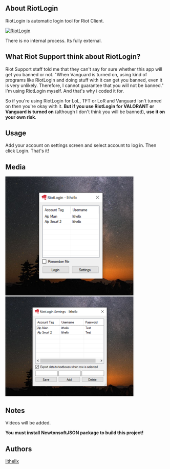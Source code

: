 ## About RiotLogin
RiotLogin is automatic login tool for Riot Client.

[![RiotLogin](https://img.shields.io/github/downloads/lithellx/RiotLogin/total.svg)]()

There is no internal process. Its fully external.

## What Riot Support think about RiotLogin?

Riot Support staff told me that they can't say for sure whether this app will get you banned or not.
"When Vanguard is turned on, using kind of programs like RiotLogin and doing stuff with it can get you banned, even it is very unlikely. Therefore, I cannot guarantee that you will not be banned." I'm using RiotLogin myself. And that's why i coded it for.

So if you're using RiotLogin for LoL, TFT or LoR and Vanguard isn't turned on then you're okay with it. **But if you use RiotLogin for VALORANT or Vanguard is turned on** (although I don't think you will be banned), **use it on your own risk**.

## Usage
Add your account on settings screen and select account to log in. Then click Login. That's it!

## Media
<img src="/Images/RiotLogin1.png" width="400"/>
<img src="/Images/RiotLogin2.png" width="400"/>

## Notes
Videos will be added.


**You must install NewtonsoftJSON package to build this project!**

## Authors
[lithellx](https://github.com/lithellx)
